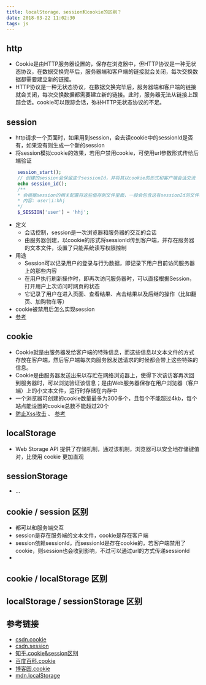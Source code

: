 ```yaml
---
title: localStorage、session和cookie的区别？
date: 2018-03-22 11:02:30
tags: js
---
```


## http
- Cookie是由HTTP服务器设置的，保存在浏览器中，但HTTP协议是一种无状态协议，在数据交换完毕后，服务器端和客户端的链接就会关闭，每次交换数据都需要建立新的链接。
- HTTP协议是一种无状态协议，在数据交换完毕后，服务器端和客户端的链接就会关闭，每次交换数据都需要建立新的链接。此时，服务器无法从链接上跟踪会话。cookie可以跟踪会话，弥补HTTP无状态协议的不足。

## session
- http请求一个页面时，如果用到session，会去读cookie中的sessionId是否有，如果没有则生成一个新的session
- 将session模拟cookie的效果，若用户禁用cookie，可使用url参数形式传给后端验证
```php
    session_start();
    // 创建的session会保留这个sessionId，并将其以cookie的形式和客户端会话交流
    echo session_id();
    /**
    * 会根据session的相关配置将这些值存到文件里面，一般会包含这有sessionId的文件名
    * 内容: user|i:hhj
    */
    $_SESSION['user'] = 'hhj';
```
- 定义
    - 会话控制，session是一次浏览器和服务器的交互的会话
    - 由服务器创建，以cookie的形式将sessionId传到客户端，并存在服务器的文本文件，设置了只能系统读写权限控制
- 用途
    - Session可以记录用户的登录与行为数据，即记录下用户目前访问服务器上的那些内容
    - 在用户执行刷新操作时，即再次访问服务器时，可以直接根据Session，打开用户上次访问时网页的状态
    - 它记录了用户在进入页面、查看结果、点击结果以及后继的操作（比如翻页、加购物车等）
- cookie被禁用后怎么实现session
- [参考](https://www.zhihu.com/question/19786827/answer/151015728)

## cookie
- Cookie就是由服务器发给客户端的特殊信息，而这些信息以文本文件的方式存放在客户端，然后客户端每次向服务器发送请求的时候都会带上这些特殊的信息。
- Cookie是由服务器发送出来以存贮在网络浏览器上，使得下次该访客再次回到服务器时，可以浏览验证该信息；是由Web服务器保存在用户浏览器（客户端）上的小文本文件，运行时存储在内存中
- 一个浏览器可创建的cookie数量最多为300多个，且每个不能超过4kb，每个站点能设置的cookie总数不能超过20个
- [防止Xss攻击](./safe-xss) 、 [参考](https://baike.baidu.com/item/cookie/1119?fr=aladdin#8)


## localStorage
- Web Storage API 提供了存储机制，通过该机制，浏览器可以安全地存储键值对，比使用 cookie 更加直观

## sessionStorage
- ...

## cookie / session 区别
- 都可以和服务端交互
- session是存在服务端的文本文件，cookie是存在客户端
- session依赖sessionId，而sessionId是存在cookie的，若客户端禁用了cookie，则session也会收到影响，不过可以通过url的方式传递sessionId
- 

## cookie / localStorage 区别

## localStorage / sessionStorage 区别

## 参考链接
- [csdn.cookie](http://blog.csdn.net/u014753892/article/details/52821268)
- [csdn.session](http://blog.csdn.net/hjc1984117/article/details/53995816)
- [知乎.cookie&session区别](https://www.zhihu.com/question/19786827)
- [百度百科.cookie](https://baike.baidu.com/item/cookie/1119?fr=aladdin)
- [博客园.cookie](https://www.cnblogs.com/andy-zhou/p/5360107.html#_caption_1)
- [mdn.localStorage](https://developer.mozilla.org/zh-CN/docs/Web/API/Window/localStorage)
